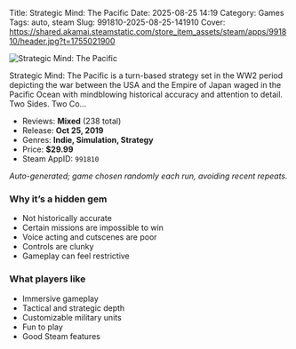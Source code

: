 Title: Strategic Mind: The Pacific
Date: 2025-08-25 14:19
Category: Games
Tags: auto, steam
Slug: 991810-2025-08-25-141910
Cover: https://shared.akamai.steamstatic.com/store_item_assets/steam/apps/991810/header.jpg?t=1755021900

![Strategic Mind: The Pacific](https://shared.akamai.steamstatic.com/store_item_assets/steam/apps/991810/header.jpg?t=1755021900)

Strategic Mind: The Pacific is a turn-based strategy set in the WW2 period depicting the war between the USA and the Empire of Japan waged in the Pacific Ocean with mindblowing historical accuracy and attention to detail. Two Sides. Two Co…

- Reviews: **Mixed** (238 total)
- Release: **Oct 25, 2019**
- Genres: **Indie, Simulation, Strategy**
- Price: **$29.99**
- Steam AppID: `991810`

*Auto-generated; game chosen randomly each run, avoiding recent repeats.*

### Why it’s a hidden gem
- Not historically accurate
- Certain missions are impossible to win
- Voice acting and cutscenes are poor
- Controls are clunky
- Gameplay can feel restrictive

### What players like
- Immersive gameplay
- Tactical and strategic depth
- Customizable military units
- Fun to play
- Good Steam features
